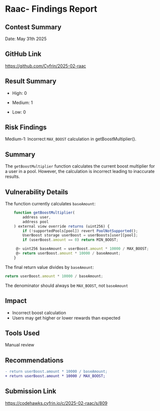 # Raac- Findings Report

## Contest Summary
Date: May 31th 2025

## GitHub Link
https://github.com/Cyfrin/2025-02-raac

## Result Summary
* High: 0

* Medium: 1

* Low: 0

 

## Risk Findings
Medium-1: Incorrect `MAX_BOOST` calculation in getBoostMultiplier().

 
## Summary
The `getBoostMultiplier` function calculates the current boost multiplier for a user in a pool. However, the calculation is incorrect leading to inaccurate results.


## Vulnerability Details
The function currently calculates `baseAmount`:

``` Javascript
    function getBoostMultiplier(
        address user,
        address pool
    ) external view override returns (uint256) {
        if (!supportedPools[pool]) revert PoolNotSupported();
        UserBoost storage userBoost = userBoosts[user][pool];
        if (userBoost.amount == 0) return MIN_BOOST;

     @> uint256 baseAmount = userBoost.amount * 10000 / MAX_BOOST;
     @> return userBoost.amount * 10000 / baseAmount;
    }
```
The final return value divides by `baseAmount`:
``` Javascript
return userBoost.amount * 10000 / baseAmount;
```
The denominator should always be `MAX_BOOST`, not `baseAmount`


## Impact
* Incorrect boost calculation 
* Users may get higher or lower rewards than expected



## Tools Used
Manual review


## Recommendations
``` diff
- return userBoost.amount * 10000 / baseAmount;
+ return userBoost.amount * 10000 / MAX_BOOST;  
```

## Submission Link
https://codehawks.cyfrin.io/c/2025-02-raac/s/809
 